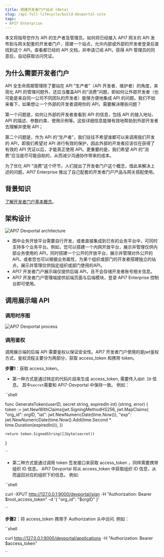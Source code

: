 ```yaml
---
title: 搭建开发者门户站点 (Beta)
slug: /api-full-lifecycle/build-devportal-site
tags:
- API7 Enterprise
---
```


本文将指导您作为 API 的生产者及管理员，如何将已经接入 API7 网关的 API 发布到与网关配套的开发者门户，搭建一个站点，允许内部或外部的开发者登录后查找到这个 API，查看都已经的 API 文档，并申请订阅 API，获得 API 管理员的同意后，自动获取访问凭证。


## 为什么需要开发者门户

API 全生命周期管理除了要站在 API “生产者”（API 开发者、维护者）的角度，来简化 API 的管理问题外，还应当覆盖API 的“消费”问题，即如何让外部开发者（也可能是来自同一公司不同团队的开发者）能够方便地集成 API 的问题。我们不妨来看下，如果想让一个外部的开发者调用你的 API，需要解决哪些问题？

第一个问题是，如何让外部的开发者查看到 API 的信息，包括 API 的接入地址、API 的描述、参数约束、使用示例等。这些详细信息能够有效地帮助到外部开发者去理解并使用 API；

第二个问题是，作为 API 的“生产者”，我们往往不希望谁都可以来调用我们开发的 API，即我们希望对 API 进行有效的保护，因此外部的开发者应该仅在获得了有效的 API 凭证以后，才能真正使用 API。更重要的是，我们希望 API 的“消费”应当是尽可能自助的，从而减少沟通协作带来的成本。

为了优化 API “消费”这个环节，人们提出了开发者门户这个概念，借此来解决上述的问题。API7 Enterprise 推出了自己配套的开发者门户产品与网关搭配使用。

## 背景知识

[了解开发者门户基本概念](https://docs.apiseven.com/enterprise/background-information/key-concept#开发者门户-beta)。

## 架构设计

![API7 Devportal architecture](https://static.apiseven.com/uploads/2023/04/25/WEKQQMXc_devportal-architecture.png)

- 图中业务开放平台需要自行开发，或者直接集成到已有的业务平台中，可同时支持多个业务平台。例如，您可以搭建一个内网开放平台，展示并管理仅供内部业务使用的 API，同时搭建一个公开的开放平台，展示并管理对外公开的 API。或者您也可以根据业务属性，为某个组织或部门的开发者搭建独立的站点，展示并管理仅供指定组织或部门使用的API。
- API7 开发者门户展示端仅提供后端 API，且不会存储开发者账号相关信息。
- API7 开发者门户管理端提供前端页面与后端模块，登录 API7 Enterprise 控制台即可使用。

## 调用展示端 API

### 调用时序图

![API7 Devportal process](https://static.apiseven.com/uploads/2023/04/25/8RPlzMWD_devportal-process.png)

### 调用鉴权

调用展示端的后端 API 需要鉴权以保证安全性。API7 开发者门户使用的是jwt鉴权方式，鉴权流程主要分为两部分，获取 access_token 和携带 token。

**步骤1**：获取 access_token。

- 第一种方式是通过特定的代码片段来生成 access_token, 需要传入`组织 ID` 信息。
其中`secret`需要和 API7-Devportal 中保持一致。 
例如：

``shell

func GenerateToken(userID, secret string, expiredIn int) (string, error) {
    token := jwt.NewWithClaims(jwt.SigningMethodHS256, jwt.MapClaims{
       "org_id": orgID,
       "iat": jwt.NewNumericDate(time.Now()),
       "exp": jwt.NewNumericDate(time.Now().Add(time.Second * time.Duration(expiredIn))),
    })

    return token.SignedString([]byte(secret))
}

``

- 第二种方式是通过调用 token 签发接口来获取 access_token ，同样需要携带组织 ID 信息。
API7 Devportal 将从 access_token 中获取组织 ID 信息，从而返回对应的组织下的信息。
例如:

``shell

curl -XPUT http://127.0.0.1:9000/devportal/sign  -H "Authorization: Bearer $root_access_token" -d 
'{
    "org_id": "$orgID"
}'

``

**步骤2**：将 access_token 携带于 Authorization 头中访问.
例如：

``shell

curl http://127.0.0.1:9000/devportal/applications -H "Authorization: Bearer $access_token"

``








